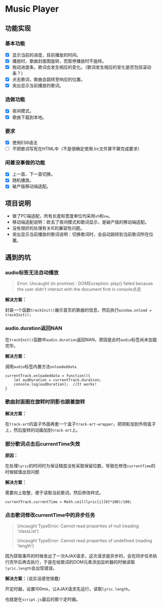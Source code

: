 # Music Player

## 功能实现

### 基本功能

- [x] 显示当前的进度，目前播放的时间。
- [x] 播放时，歌曲封面图旋转，而暂停播放时不旋转。
- [x] 拖动进度条，歌词会发生相应的变化。（歌词发生相应的变化是否包括滚动条？）
- [x] 点击歌词，歌曲会跳转至响应的位置。
- [x] 突出显示当前播放的歌词。

### 选做功能

- [x] 夜间模式。
- [x] 歌曲下载到本地。

### 要求

- [x] 使用ES6语法
- [ ] 不把歌词写死在HTML中（不是很确定使用.lrc文件算不算完成要求）

### 闲着没事做的功能

- [x] 上一首、下一首切换。
- [x] 随机播放。
- [x] 破产版移动端适配。

## 项目说明

- 做了PC端适配，所有长度和宽度单位均采用`vh`和`vw`。
- 移动端适配说明：砍去了夜间模式和歌词显示，是破产版的移动端适配。
- 没有很好的处理有关IE的兼容性问题。
- 突出显示当前播放的歌词说明：切换歌词时，会自动跳转到当前歌词所在位置。

## 遇到的坑

### audio标签无法自动播放

> Error: Uncaught (in promise) : DOMException: play() failed because the user didn't interact with the document first in console点击

**解决方案：**

封装一个函数`trackInit()`展示首页的歌曲的信息，然后执行`window.onload = trackInit();`

### audio.duration返回NAN

在`trackInit()`函数中`audio.duration`返回NAN，原因是此时`audio`标签尚未加载完毕。

**解决方案：**

调用`audio`标签内置方法`onloadeddata`

```
currentTrack.onloadeddata = function(){
	let audDuration = currentTrack.duration;
	console.log(audDuration);  //It works!
}
```

### 歌曲封面图在旋转时阴影也跟着旋转

**解决方案：**

在`track-art`的盒子外面再套一个盒子`track-art-wrapper`，把阴影加到外侧盒子上，然后旋转的动画加到`track-art`上。

### 部分歌词点击后currentTime失效

**原因：**

在处理`lyric`的时间时为保证精度没有采取保留位数，导致在修改`currentTime`的时候赋值出现问题

**解决方案：**

需要向上取整，便于读取当前歌词，然后修改样式。

```
currentTrack.currentTime = Math.ceil(lyric[i][0]*100)/100;
```

### 点击歌词修改currentTime中的异步任务

> Uncaught TypeError: Cannot read properties of null (reading 'classList')
>
> Uncaught TypeError: Cannot read properties of undefined (reading 'length')

因为获取事件的时候发出了一次AJAX请求，这次请求是异步的，会在同步任务执行完毕后再去执行，于是在给歌词的DOM元素添加监听器的时候读取`lyric.length`会出现错误。

**解决方案：**（说实话感觉很蠢）

开定时器，设置100ms，让AJAX请求先运行，读取`lyric.length`。

也就是在`script.js`最后的那个定时器。
